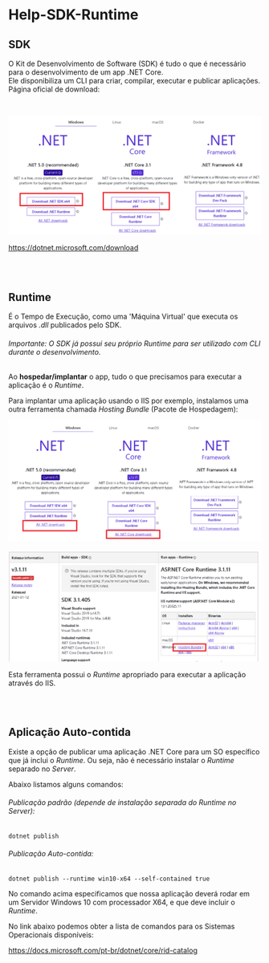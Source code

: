 # Help-SDK-Runtime

## SDK
O Kit de Desenvolvimento de Software (SDK) é tudo o que é necessário para o desenvolvimento de um app .NET Core.   
Ele disponibiliza um CLI para criar, compilar, executar e publicar aplicações.  
Página oficial de download:  

<br>

![alt text](images/00.png?raw=true=250x250 "Title")  

<https://dotnet.microsoft.com/download>

<br>
<br>

## Runtime 
É o Tempo de Execução, como uma 'Máquina Virtual' que executa os arquivos _.dll_ publicados pelo SDK.  

###### Importante: O SDK já possui seu próprio _Runtime_ para ser utilizado com CLI durante o desenvolvimento.

Ao **hospedar/implantar** o app, tudo o que precisamos para executar a aplicação é o _Runtime_. 

Para implantar uma aplicação usando o IIS por exemplo, instalamos uma outra ferramenta chamada _Hosting Bundle_ (Pacote de Hospedagem):


![alt text](images/01.png?raw=true=250x250 "Title")  

![alt text](images/02.png?raw=true=250x250 "Title") 


Esta ferramenta possui o _Runtime_ apropriado para executar a aplicação através do IIS.

<br>
<br>

## Aplicação Auto-contida
Existe a opção de publicar uma aplicação .NET Core para um SO específico que já inclui o _Runtime_. Ou seja, não é necessário instalar o _Runtime_ separado no _Server_.

Abaixo listamos alguns comandos:  

###### Publicação padrão (depende de instalação separada do _Runtime_ no Server):
```
dotnet publish
```


###### Publicação Auto-contida:
```
dotnet publish --runtime win10-x64 --self-contained true
```

No comando acima especificamos que nossa aplicação deverá rodar em um Servidor Windows 10 com processador X64, e que deve incluir o _Runtime_.

No link abaixo podemos obter a lista de comandos para os Sistemas Operacionais disponíveis:

<https://docs.microsoft.com/pt-br/dotnet/core/rid-catalog>
